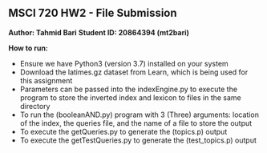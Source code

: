 ## MSCI 720 HW2 - File Submission
**Author: Tahmid Bari**
**Student ID: 20864394 (mt2bari)**

**How to run:**
- Ensure we have Python3 (version 3.7) installed on your system
- Download the latimes.gz dataset from Learn, which is being used for this assignment
- Parameters can be passed into the indexEngine.py to execute the program to store the inverted index and lexicon to files in the same directory
- To run the (booleanAND.py) program with 3 (Three) arguments: location of the index, the queries file, and the name of a file to store the output
- To execute the getQueries.py to generate the (topics.p) output
- To execute the getTestQueries.py to generate the (test_topics.p) output